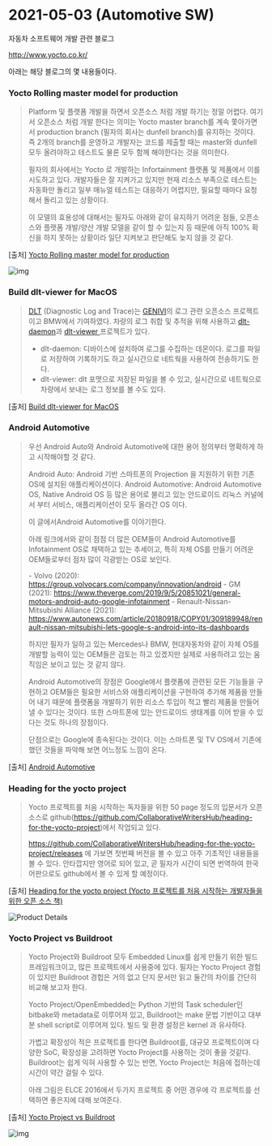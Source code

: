 # 2021-05-03 (Automotive SW)



자동차 소프트웨어 개발 관련 블로그

http://www.yocto.co.kr/



아래는 해당 블로그의 몇 내용들이다.



### Yocto Rolling master model for production

> Platform 및 플랫폼 개발을 하면서 오픈소스 처럼 개발 하기는 정말 어렵다. 여기서 오픈소스 처럼 개발 한다는 의미는 Yocto master branch를 계속 쫓아가면서 production branch (필자의 회사는 dunfell branch)를 유지하는 것이다. 즉 2개의 branch를 운영하고 개발자는 코드를 제출할 때는 master와 dunfell 모두 올려야하고 테스트도 물론 모두 함께 해야한다는 것을 의미한다.
>
> 필자의 회사에서는 Yocto 로 개발하는 Infortainment 플랫폼 및 제품에서 이를 시도하고 있다. 개발자들은 잘 지켜가고 있지만 현재 리소스 부족으로 테스트는 자동화만 돌리고 일부 매뉴얼 테스트는 대응하기 어렵지만, 필요할 때마다 요청해서 돌리고 있는 상황이다.
>
> 이 모델의 효용성에 대해서는 필자도 아래와 같이 유지하기 어려운 점들, 오픈소스와 플랫폼 개발/양산 개발 모델을 같이 할 수 있는지 등 때문에 아직 100% 확신을 하지 못하는 상황이라 일단 지켜보고 판단해도 늦지 않을 것 같다. 

[출처] [Yocto Rolling master model for production](http://www.yocto.co.kr/2020/08/yocto-rolling-master-model-for.html)

![img](https://martinfowler.com/articles/branching-patterns/production-branch.png)



### Build dlt-viewer for MacOS

> [DLT](https://at.projects.genivi.org/wiki/display/PROJ/Diagnostic+Log+and+Trace) (Diagnostic Log and Trace)는 [GENIVI](http://genivi.org/)의 로그 관련 오픈소스 프로젝트이고 BMW에서 기여하였다. 차량의 로그 취합 및 추적을 위해 사용하고 [dlt-daemon](https://github.com/GENIVI/dlt-daemon)과 [dlt-viewer ](https://github.com/GENIVI/dlt-viewer)프로젝트가 있다.
>
> - dlt-daemon: 디바이스에 설치하여 로그를 수집하는 데몬이다. 로그를 파일로 저장하여 기록하기도 하고 실시간으로 네트웍을 사용하여 전송하기도 한다.
> - dlt-viewer: dlt 포맷으로 저장된 파일을 볼 수 있고, 실시간으로 네트웍으로 차량에서 보내는 로그 정보를 볼 수도 있다.

[출처] [Build dlt-viewer for MacOS](http://www.yocto.co.kr/2020/04/build-dlt-viewer-for-macos.html)



### Android Automotive

> 우선 Android Auto와 Android Automotive에 대한 용어 정의부터 명확하게 하고 시작해야할 것 같다.
>
> Android Auto: Android 기반 스마트폰의 Projection 을 지원하기 위한 기존 OS에 설치된 애플리케이션이다.
> Android Automotive: Android Automotive OS, Native Android OS 등 많은 용어로 불리고 있는 안드로이드 리눅스 커널에서 부터 서비스, 애플리케이션이 모두 올라간 OS 이다.
>
> 이 글에서Android Automotive를 이야기한다.
>
> 아래 링크에서와 같이 점점 더 많은 OEM들이 Android Automotive를 Infotainment OS로 채택하고 있는 추세이고, 특히 자체 OS를 만들기 어려운 OEM들로부터 점차 많이 각광받는 OS로 보인다.
>
> \- Volvo (2020): https://group.volvocars.com/company/innovation/android
> \- GM (2021): https://www.theverge.com/2019/9/5/20851021/general-motors-android-auto-google-infotainment
> \- Renault-Nissan-Mitsubishi Alliance (2021): https://www.autonews.com/article/20180918/COPY01/309189948/renault-nissan-mitsubishi-lets-google-s-android-into-its-dashboards
>
> 하지만 필자가 일하고 있는 Mercedes나 BMW, 현대자동차와 같이 자체 OS를 개발할 능력이 있는 OEM들은 검토는 하고 있겠지만 실제로 사용하려고 있는 움직임은 보이고 있는 것 같지 않다.
>
> Android Automotive의 장점은 Google에서 플랫폼에 관련된 모든 기능들을 구현하고 OEM들은 필요한 서비스와 애플리케이션을 구현하여 추가해 제품을 만들어 내기 때문에 플랫폼을 개발하기 위한 리소스 투입이 적고 빨리 제품을 만들어 낼 수 있다는 것이다. 또한 스마트폰에 있는 안드로이드 생태계를 이어 받을 수 있다는 것도 하나의 장점이다.
>
> 단점으로는 Google에 종속된다는 것이다. 이는 스마트폰 및 TV OS에서 기존에 했던 것들을 파악해 보면 어느정도 느낌이 온다.

[출처] [Android Automotive](http://www.yocto.co.kr/2020/01/android-automotive.html)



### Heading for the yocto project

> Yocto 프로젝트를 처음 시작하는 독자들을 위한 50 page 정도의 입문서가 오픈 소스로 github(https://github.com/CollaborativeWritersHub/heading-for-the-yocto-project)에서 작업되고 있다.
>
> https://github.com/CollaborativeWritersHub/heading-for-the-yocto-project/releases 에 가보면 첫번째 버전을 볼 수 있고 아주 기초적인 내용들을 볼 수 있다. 안타깝지만 영어로 되어 있고, 곧 필자가 시간이 되면 번역하여 한국어판으로도 github에서 볼 수 있게 할 예정이다.

[출처] [Heading for the yocto project (Yocto 프로젝트를 처음 시작하는 개발자들을 위한 오픈 소스 책)](http://www.yocto.co.kr/2018/01/heading-for-yocto-project-yocto.html)

![Product Details](https://images-na.ssl-images-amazon.com/images/I/41qvkPmIgcL._AC_US218_.jpg)



### Yocto Project vs Buildroot

> Yocto Project와 Buildroot 모두 Embedded Linux를 쉽게 만들기 위한 빌드 프레임워크이고, 많은 프로젝트에서 사용중에 있다. 필자는 Yocto Project 경험이 있지만 Buildroot 경헙은 거의 없고 단지 문서만 읽고 둘간의 차이를 간단히 비교해 보고자 한다.
>
> Yocto Project/OpenEmbedded는 Python 기반의 Task scheduler인 bitbake와 metadata로 이루어져 있고, Buildroot는 make 문법 기반이고 대부분 shell script로 이루어져 있다. 빌드 및 환경 설정은 kernel 과 유사하다.
>
> 가볍고 확장성이 적은 프로젝트를 한다면 Buildroot를, 대규모 프로젝트이며 다양한 SoC, 확장성을 고려하면 Yocto Project를 사용하는 것이 좋을 것같다. Buildroot는 쉽게 익혀 사용할 수 있는 반면, Yocto Project는 처음에 접하는데 시간이 약간 걸릴 수 있다.
>
> 아래 그림은 ELCE 2016에서 두가지 프로젝트 중 어떤 경우에 각 프로젝트를 선택하면 좋은지에 대해 보여준다.

[출처] [Yocto Project vs Buildroot](http://www.yocto.co.kr/2017/07/yocto-project-vs-buildroot.html)

![img](https://1.bp.blogspot.com/-Sejuab1d0Tk/WV-l_o4jADI/AAAAAAAHNmY/hQCdruBCM7s0jJmFfMBvevafuJuUsmMYwCLcBGAs/s640/yb.PNG)


